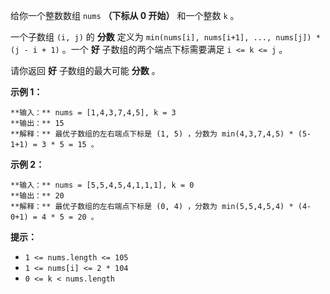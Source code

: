 给你一个整数数组 `nums` **（下标从 0 开始）** 和一个整数 `k` 。

一个子数组 `(i, j)` 的 **分数** 定义为 `min(nums[i], nums[i+1], ..., nums[j]) * (j - i +
1)` 。一个 **好** 子数组的两个端点下标需要满足 `i <= k <= j` 。

请你返回 **好** 子数组的最大可能 **分数** 。

**示例 1：**

    
    
    **输入：** nums = [1,4,3,7,4,5], k = 3
    **输出：** 15
    **解释：** 最优子数组的左右端点下标是 (1, 5) ，分数为 min(4,3,7,4,5) * (5-1+1) = 3 * 5 = 15 。
    

**示例 2：**

    
    
    **输入：** nums = [5,5,4,5,4,1,1,1], k = 0
    **输出：** 20
    **解释：** 最优子数组的左右端点下标是 (0, 4) ，分数为 min(5,5,4,5,4) * (4-0+1) = 4 * 5 = 20 。
    

**提示：**

  * `1 <= nums.length <= 105`
  * `1 <= nums[i] <= 2 * 104`
  * `0 <= k < nums.length`

